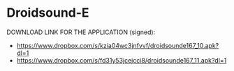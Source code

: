 Droidsound-E 
============

DOWNLOAD LINK FOR THE APPLICATION (signed):

* https://www.dropbox.com/s/kzia04wc3jnfvvf/droidsounde167_10.apk?dl=1
* https://www.dropbox.com/s/fd31y53jcejcci8/droidsounde167_11.apk?dl=1
